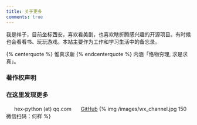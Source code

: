 ```yaml
---
title: 关于更多
comments: true
---
```

我是祥子，目前坐标西安，喜欢看美剧，也喜欢瞎折腾感兴趣的开源项目。有时候也会看看书、玩玩游戏。本站主要作为工作和学习生活中的备忘录。

{% centerquote %}
    惟真求新
{% endcenterquote %}
内涵「恪物穷理, 求是求真」。

### 著作权声明


### 在这里发现更多

　<i class="fa fa-fw fa-envelope"></i>&nbsp;&nbsp;hex-python (at) qq.com
　<i class="fa fa-fw fa-github"></i>&nbsp;&nbsp;[GitHub](https://github.com/hex-py "@hex-py")
{% img /images/wx_channel.jpg 150 微信扫码：何祥 %}
